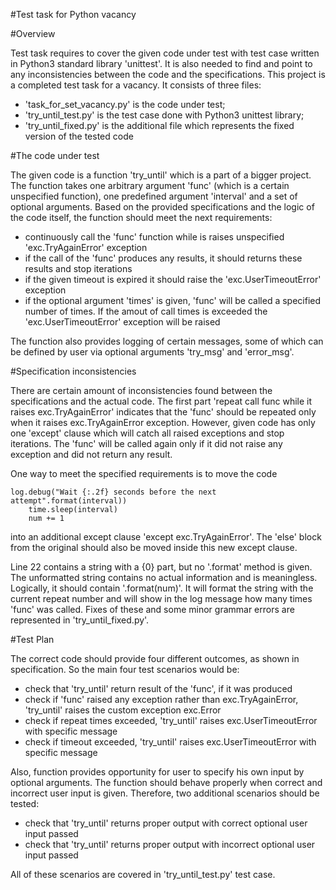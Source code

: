 #Test task for Python vacancy

#Overview

Test task requires to cover the given code under test with test case written in Python3 standard library 'unittest'. It is also needed to find and point to any inconsistencies between the code and the specifications. This project is a completed test task for a vacancy. It consists of three files:

 - 'task_for_set_vacancy.py' is the code under test; 
 - 'try_until_test.py' is  the test case done with Python3 unittest library; 
 - 'try_until_fixed.py' is the additional file which represents the fixed version of the tested code

#The code under test

The given code is a function 'try_until' which is a part of a bigger project. The function takes one arbitrary argument 'func' (which is a certain unspecified function), one predefined argument 'interval' and a set of optional arguments.  Based on the provided specifications and the logic of the code itself, the function should meet the next requirements:

 - continuously call the 'func' function while is raises unspecified 'exc.TryAgainError' exception
 - if the call of the 'func' produces any results, it should returns these results and stop iterations
 - if the given timeout is expired it should raise the 'exc.UserTimeoutError' exception
 - if the optional argument 'times' is given, 'func' will be called a specified number of times. If the amout of call     times is exceeded the 'exc.UserTimeoutError' exception will be raised

The function also provides logging of certain messages, some of which can be defined by user via optional arguments 'try_msg' and 'error_msg'. 

#Specification inconsistencies 

There are certain amount of inconsistencies found between the specifications and the actual code. 
The first part 'repeat call func while it raises exc.TryAgainError' indicates that the 'func' should be repeated only when it raises exc.TryAgainError exception. However, given code has only one 'except' clause which will catch all raised exceptions and stop iterations. The 'func' will be called again only if it did not raise any exception and did not return any result.  

One way to meet the specified requirements is to move the code

    log.debug("Wait {:.2f} seconds before the next attempt".format(interval))
        time.sleep(interval)
        num += 1

into an additional except clause 'except exc.TryAgainError'.  The 'else' block from the original should also be moved inside this new except clause. 

Line 22 contains a string with a {0} part, but no '.format' method is given. The unformatted string contains no actual information and is meaningless. Logically, it should contain '.format(num)'. It will format the string with the current repeat number and will show in the log message how many times 'func' was called. 
Fixes of these and some minor grammar errors are represented in 'try_until_fixed.py'.

#Test Plan

The correct code should provide four different outcomes, as shown in specification. So the main four test scenarios would be:
 - check that 'try_until' return result of the 'func', if it was produced
 - check if 'func' raised any exception rather than exc.TryAgainError,  'try_until' raises the custom exception           exc.Error
 - check if repeat times exceeded, 'try_until' raises exc.UserTimeoutError with specific message
 - check if timeout exceeded, 'try_until' raises exc.UserTimeoutError with specific message

Also, function provides opportunity for user to specify his own input by optional arguments. The function should behave properly when correct and incorrect user input is given. Therefore, two additional scenarios should be tested:
 - check that 'try_until' returns proper output with correct optional user input passed
 - check that 'try_until' returns proper output with incorrect optional user input passed

All of these scenarios are covered in 'try_until_test.py' test case. 



